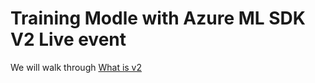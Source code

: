 # Training Modle with Azure ML SDK V2 Live event

We will walk through [What is v2](https://learn.microsoft.com/en-us/azure/machine-learning/concept-v2)
